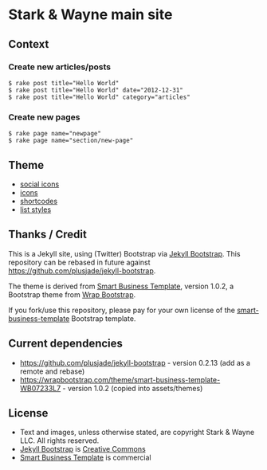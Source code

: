 # Stark & Wayne main site

## Context

### Create new articles/posts

```
$ rake post title="Hello World"
$ rake post title="Hello World" date="2012-12-31"
$ rake post title="Hello World" category="articles"
```

### Create new pages

```
$ rake page name="newpage"
$ rake page name="section/new-page"
```

## Theme

* [social icons](http://wbpreview.com/previews/WB07233L7/social-icons.html)
* [icons](http://wbpreview.com/previews/WB07233L7/icons.html)
* [shortcodes](http://wbpreview.com/previews/WB07233L7/shortcodes.html)
* [list styles](http://wbpreview.com/previews/WB07233L7/list-styles.html)

## Thanks / Credit

This is a Jekyll site, using (Twitter) Bootstrap via [Jekyll Bootstrap](http://jekyllbootstrap.com "Blogging with Jekyll Tutorial | Jekyll-Bootstrap"). This repository can be rebased in future against https://github.com/plusjade/jekyll-bootstrap.

The theme is derived from [Smart Business Template](https://wrapbootstrap.com/theme/smart-business-template-WB07233L7), version 1.0.2, a Bootstrap theme from [Wrap Bootstrap](https://wrapbootstrap.com).

If you fork/use this repository, please pay for your own license of the [smart-business-template](https://wrapbootstrap.com/theme/smart-business-template-WB07233L7) Bootstrap template.

## Current dependencies

* https://github.com/plusjade/jekyll-bootstrap - version 0.2.13 (add as a remote and rebase)
* https://wrapbootstrap.com/theme/smart-business-template-WB07233L7 - version 1.0.2 (copied into assets/themes)


## License

* Text and images, unless otherwise stated, are copyright Stark & Wayne LLC. All rights reserved.
* [Jekyll Bootstrap](http://jekyllbootstrap.com "Blogging with Jekyll Tutorial | Jekyll-Bootstrap") is [Creative Commons](http://creativecommons.org/licenses/by-nc-sa/3.0/)
* [Smart Business Template](https://wrapbootstrap.com/theme/smart-business-template-WB07233L7) is commercial
